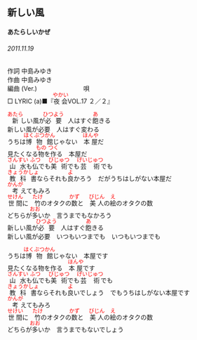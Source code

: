 <style type="text/css">
	ruby{
	    ruby-position: over;
	}
	ruby > rt{font-size: 12px;color:red;}
	p{font:16px;font-size: '楷体'}
</style>
## 新しい風
#### あたらしいかぜ
###### 2011.11.19


作詞     中島みゆき　　　　　   
作曲      中島みゆき  　　　   
編曲 (Ver.) 　　　　　　　
唄          
□ LYRIC (a)■『<ruby><rb>夜会</rb><rp>(</rp><rt>やかい</rt><rp>)</rp></ruby>VOL.17 ２／２』  
  
<ruby><rb>新</rb><rp>(</rp><rt>あたら</rt><rp>)</rp></ruby>しい風が<ruby><rb>必要</rb><rp>(</rp><rt>ひつよう</rt><rp>)</rp></ruby>　人はすぐ<ruby><rb>飽</rb><rp>(</rp><rt>あ</rt><rp>)</rp></ruby>きる  
新しい風が必要　人はすぐ変わる  
うちは<ruby><rb>博物館</rb><rp>(</rp><rt>はくぶつかん</rt><rp>)</rp></ruby>じゃない　<ruby><rb>本屋</rb><rp>(</rp><rt>ほんや</rt><rp>)</rp></ruby>だ  
見たくなる<ruby><rb>物</rb><rp>(</rp><rt>もの</rt><rp>)</rp></ruby>を<ruby><rb>作</rb><rp>(</rp><rt>つく</rt><rp>)</rp></ruby>る　本屋だ  
<ruby><rb>山水</rb><rp>(</rp><rt>さんすい</rt><rp>)</rp></ruby>も<ruby><rb>仏</rb><rp>(</rp><rt>ふつ</rt><rp>)</rp></ruby>でも<ruby><rb>美術</rb><rp>(</rp><rt>びじゅつ</rt><rp>)</rp></ruby>でも<ruby><rb>芸術</rb><rp>(</rp><rt>げいじゅつ</rt><rp>)</rp></ruby>でも  
<ruby><rb>教科書</rb><rp>(</rp><rt>きょうかしょ</rt><rp>)</rp></ruby>ならそれも<ruby><rb>良</rb><rp>(</rp><rt>よ</rt><rp>)</rp></ruby>かろう　だがうちはしがない本屋だ　  
<ruby><rb>考</rb><rp>(</rp><rt>かんが</rt><rp>)</rp></ruby>えてもみろ  
<ruby><rb>世間</rb><rp>(</rp><rt>せけん</rt><rp>)</rp></ruby>に　<ruby><rb>竹</rb><rp>(</rp><rt>たけ</rt><rp>)</rp></ruby>のオタクの<ruby><rb>数</rb><rp>(</rp><rt>かず</rt><rp>)</rp></ruby>と　<ruby><rb>美人</rb><rp>(</rp><rt>びじん</rt><rp>)</rp></ruby>の<ruby><rb>絵</rb><rp>(</rp><rt>え</rt><rp>)</rp></ruby>のオタクの数  
どちらが<ruby><rb>多</rb><rp>(</rp><rt>おお</rt><rp>)</rp></ruby>いか　言うまでもなかろう  
新しい風が<ruby><rb>必要</rb><rp>(</rp><rt>ひつよう</rt><rp>)</rp></ruby>　人はすぐ<ruby><rb>飽</rb><rp>(</rp><rt>あ</rt><rp>)</rp></ruby>きる  
新しい風が必要　いつもいつまでも　いつもいつまでも  
  
うちは<ruby><rb>博物館</rb><rp>(</rp><rt>はくぶつかん</rt><rp>)</rp></ruby>じゃない　本屋です  
見たくなる物を作る　<ruby><rb>本屋</rb><rp>(</rp><rt>ほんや</rt><rp>)</rp></ruby>です  
<ruby><rb>山水</rb><rp>(</rp><rt>さんすい</rt><rp>)</rp></ruby>も<ruby><rb>仏</rb><rp>(</rp><rt>ふつ</rt><rp>)</rp></ruby>でも<ruby><rb>美術</rb><rp>(</rp><rt>びじゅつ</rt><rp>)</rp></ruby>でも<ruby><rb>芸術</rb><rp>(</rp><rt>げいじゅつ</rt><rp>)</rp></ruby>でも  
<ruby><rb>教科書</rb><rp>(</rp><rt>きょうかしょ</rt><rp>)</rp></ruby>ならそれも<ruby><rb>良</rb><rp>(</rp><rt>よ</rt><rp>)</rp></ruby>いでしょう　でもうちはしがない本屋です  
<ruby><rb>考</rb><rp>(</rp><rt>かんが</rt><rp>)</rp></ruby>えてもみろ  
<ruby><rb>世間</rb><rp>(</rp><rt>せけい</rt><rp>)</rp></ruby>に　<ruby><rb>竹</rb><rp>(</rp><rt>たけ</rt><rp>)</rp></ruby>のオタクの<ruby><rb>数</rb><rp>(</rp><rt>かず</rt><rp>)</rp></ruby>と　<ruby><rb>美人</rb><rp>(</rp><rt>びじん</rt><rp>)</rp></ruby>の<ruby><rb>絵</rb><rp>(</rp><rt>え</rt><rp>)</rp></ruby>のオタクの数  
どちらが<ruby><rb>多</rb><rp>(</rp><rt>おお</rt><rp>)</rp></ruby>いか　言うまでもないでしょう  